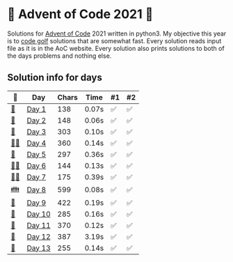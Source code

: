 # 🎄 Advent of Code 2021 🎄
Solutions for [Advent of Code](https://adventofcode.com/2021) 2021 written in python3. My objective this year is to [code golf](https://en.wikipedia.org/wiki/Code_golf) solutions that are somewhat fast.
Every solution reads input file as it is in the AoC website. Every solution also prints solutions to both of the days problems and nothing else.
## Solution info for days
| 🎄 | Day | Chars | Time | #1 | #2 |
| --- | --- | --- | --- | --- | --- |
| [👼](https://adventofcode.com/2021/day/1) | [Day 1](aoc1/aoc1.py) | 138 | 0.07s | ✅ | ✅ |
| [🎅](https://adventofcode.com/2021/day/2) | [Day 2](aoc2/aoc2.py) | 148 | 0.06s | ✅ | ✅ |
| [🤶](https://adventofcode.com/2021/day/3) | [Day 3](aoc3/aoc3.py) | 303 | 0.10s | ✅ | ✅ |
| [🧑‍🎄](https://adventofcode.com/2021/day/4) | [Day 4](aoc4/aoc4.py) | 360 | 0.14s | ✅ | ✅ |
| [🧝](https://adventofcode.com/2021/day/5) | [Day 5](aoc5/aoc5.py) | 297 | 0.36s | ✅ | ✅ |
| [🧝‍♂️](https://adventofcode.com/2021/day/6) | [Day 6](aoc6/aoc6.py) | 144 | 0.13s | ✅ | ✅ |
| [🧝‍♀️](https://adventofcode.com/2021/day/7) | [Day 7](aoc7/aoc7.py) | 175 | 0.39s | ✅ | ✅ |
| [👪](https://adventofcode.com/2021/day/8) | [Day 8](aoc8/aoc8.py) | 599 | 0.08s | ✅ | ✅ |
| [🦌](https://adventofcode.com/2021/day/9) | [Day 9](aoc9/aoc9.py) | 422 | 0.19s | ✅ | ✅ |
| [🍪](https://adventofcode.com/2021/day/10) | [Day 10](aoc10/aoc10.py) | 285 | 0.16s | ✅ | ✅ |
| [🥛](https://adventofcode.com/2021/day/11) | [Day 11](aoc11/aoc11.py) | 370 | 0.12s | ✅ | ✅ |
| [🍷](https://adventofcode.com/2021/day/12) | [Day 12](aoc12/aoc12.py) | 387 | 3.19s | ✅ | ✅ |
| [🍴](https://adventofcode.com/2021/day/13) | [Day 13](aoc13/aoc13.py) | 255 | 0.14s | ✅ | ✅ |